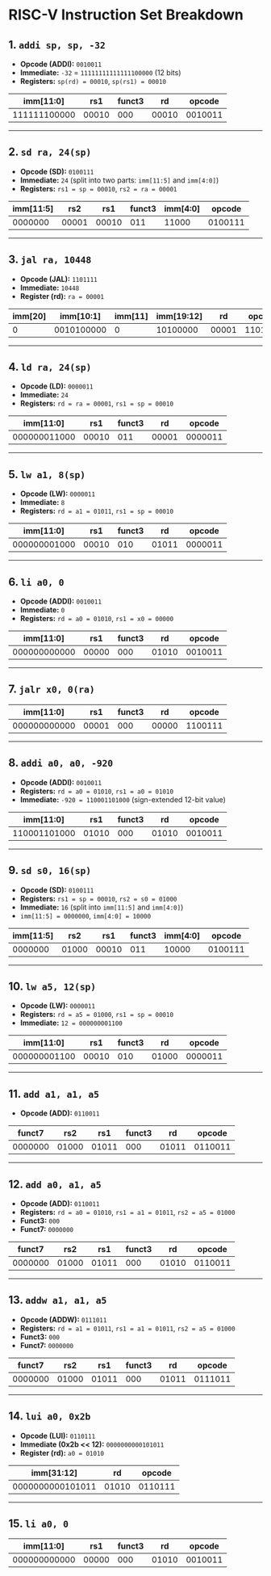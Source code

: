 
# RISC-V Instruction Set Breakdown

## 1. `addi sp, sp, -32`
- **Opcode (ADDI):** `0010011`
- **Immediate:** `-32` = `11111111111111100000` (12 bits)
- **Registers:** `sp(rd) = 00010`, `sp(rs1) = 00010`

| imm[11:0]       | rs1    | funct3 | rd    | opcode  |
|------------------|--------|--------|-------|---------|
| 111111100000    | 00010  | 000    | 00010 | 0010011 |

---

## 2. `sd ra, 24(sp)`
- **Opcode (SD):** `0100111`
- **Immediate:** `24` (split into two parts: `imm[11:5]` and `imm[4:0]`)
- **Registers:** `rs1 = sp = 00010`, `rs2 = ra = 00001`

| imm[11:5] | rs2   | rs1   | funct3 | imm[4:0] | opcode  |
|-----------|-------|-------|--------|----------|---------|
| 0000000   | 00001 | 00010  | 011    | 11000    | 0100111 |

---

## 3. `jal ra, 10448`
- **Opcode (JAL):** `1101111`
- **Immediate:** `10448`
- **Register (rd):** `ra = 00001`

| imm[20] | imm[10:1] | imm[11] | imm[19:12] | rd    | opcode  |
|---------|-----------|---------|------------|-------|---------|
|   0     |0010100000 |    0    |  10100000  | 00001 | 1101111 |

---

## 4. `ld ra, 24(sp)`
- **Opcode (LD):** `0000011`
- **Immediate:** `24`
- **Registers:** `rd = ra = 00001`, `rs1 = sp = 00010`

| imm[11:0]      | rs1   | funct3 | rd    | opcode  |
|-----------------|-------|--------|-------|---------|
| 000000011000    | 00010 | 011    | 00001 | 0000011 |

---

## 5. `lw a1, 8(sp)`
- **Opcode (LW):** `0000011`
- **Immediate:** `8`
- **Registers:** `rd = a1 = 01011`, `rs1 = sp = 00010`

| imm[11:0]      | rs1   | funct3 | rd    | opcode  |
|-----------------|-------|--------|-------|---------|
| 000000001000    | 00010 | 010    | 01011 | 0000011 |

---

## 6. `li a0, 0`
- **Opcode (ADDI):** `0010011`
- **Immediate:** `0`
- **Registers:** `rd = a0 = 01010`, `rs1 = x0 = 00000`

| imm[11:0]     | rs1   | funct3 | rd    | opcode  |
|---------------|-------|--------|-------|---------|
| 000000000000  | 00000 | 000    | 01010 | 0010011 |

---

## 7. `jalr x0, 0(ra)`
| imm[11:0]     | rs1   | funct3 | rd    | opcode  |
|---------------|-------|--------|-------|---------|
| 000000000000  | 00001 | 000    | 00000 | 1100111 |

---

## 8. `addi a0, a0, -920`
- **Opcode (ADDI):** `0010011`
- **Registers:** `rd = a0 = 01010`, `rs1 = a0 = 01010`
- **Immediate:** `-920 = 110001101000` (sign-extended 12-bit value)

| imm[11:0]     | rs1   | funct3 | rd    | opcode  |
|---------------|-------|--------|-------|---------|
| 110001101000  | 01010 | 000    | 01010 | 0010011 |

---

## 9. `sd s0, 16(sp)`
- **Opcode (SD):** `0100111`
- **Registers:** `rs1 = sp = 00010`, `rs2 = s0 = 01000`
- **Immediate:** `16` (split into `imm[11:5]` and `imm[4:0]`)
- `imm[11:5] = 0000000`, `imm[4:0] = 10000`

| imm[11:5]     | rs2   | rs1   | funct3 | imm[4:0] | opcode  |
|---------------|-------|-------|--------|----------|---------|
| 0000000       | 01000 | 00010 | 011    | 10000    | 0100111 |

---

## 10. `lw a5, 12(sp)`
- **Opcode (LW):** `0000011`
- **Registers:** `rd = a5 = 01000`, `rs1 = sp = 00010`
- **Immediate:** `12 = 000000001100`

| imm[11:0]     | rs1   | funct3 | rd    | opcode  |
|---------------|-------|--------|-------|---------|
| 000000001100  | 00010 | 010    | 01000 | 0000011 |

---

## 11. `add a1, a1, a5`
- **Opcode (ADD):** `0110011`

| funct7   | rs2   | rs1   | funct3 | rd    | opcode  |
|----------|-------|-------|--------|-------|---------|
| 0000000  | 01000 | 01011 | 000    | 01011 | 0110011 |

---

## 12. `add a0, a1, a5`
- **Opcode (ADD):** `0110011`
- **Registers:** `rd = a0 = 01010`, `rs1 = a1 = 01011`, `rs2 = a5 = 01000`
- **Funct3:** `000`
- **Funct7:** `0000000`

| funct7   | rs2   | rs1   | funct3 | rd    | opcode  |
|----------|-------|-------|--------|-------|---------|
| 0000000  | 01000 | 01011 | 000    | 01010 | 0110011 |

---

## 13. `addw a1, a1, a5`
- **Opcode (ADDW):** `0111011`
- **Registers:** `rd = a1 = 01011`, `rs1 = a1 = 01011`, `rs2 = a5 = 01000`
- **Funct3:** `000`
- **Funct7:** `0000000`

| funct7   | rs2   | rs1   | funct3 | rd    | opcode  |
|----------|-------|-------|--------|-------|---------|
| 0000000  | 01000 | 01011 | 000    | 01011 | 0111011 |

---

## 14. `lui a0, 0x2b`
- **Opcode (LUI):** `0110111`
- **Immediate (0x2b << 12):** `0000000000101011`
- **Register (rd):** `a0 = 01010`

| imm[31:12]      | rd      | opcode  |
|------------------|---------|---------|
| 0000000000101011 | 01010   | 0110111 |

---

## 15. `li a0, 0`
| imm[11:0]  | rs1   | funct3 | rd    | opcode  |
|------------|-------|--------|-------|---------|
| 000000000000 | 00000 | 000    | 01010 | 0010011 |
